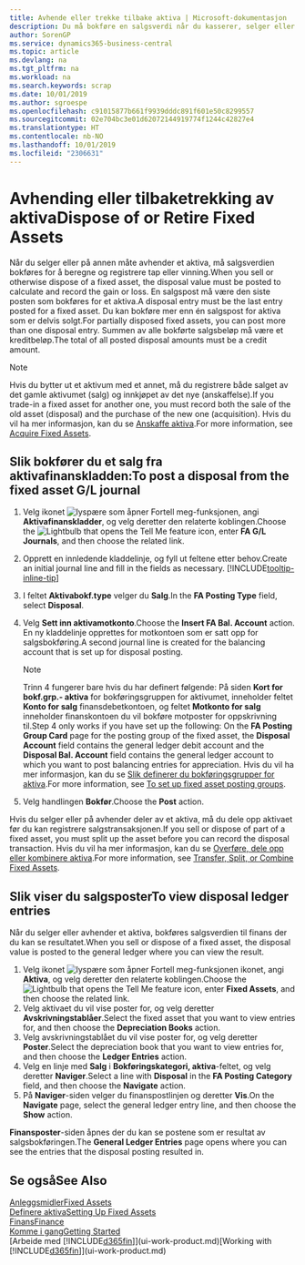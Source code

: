 ```yaml
---
title: Avhende eller trekke tilbake aktiva | Microsoft-dokumentasjon
description: Du må bokføre en salgsverdi når du kasserer, selger eller trekker tilbake et aktivum.
author: SorenGP
ms.service: dynamics365-business-central
ms.topic: article
ms.devlang: na
ms.tgt_pltfrm: na
ms.workload: na
ms.search.keywords: scrap
ms.date: 10/01/2019
ms.author: sgroespe
ms.openlocfilehash: c91015877b661f9939dddc891f601e50c8299557
ms.sourcegitcommit: 02e704bc3e01d62072144919774f1244c42827e4
ms.translationtype: HT
ms.contentlocale: nb-NO
ms.lasthandoff: 10/01/2019
ms.locfileid: "2306631"
---
```

# <a name="dispose-of-or-retire-fixed-assets"></a><span data-ttu-id="fdcdb-103">Avhending eller tilbaketrekking av aktiva</span><span class="sxs-lookup"><span data-stu-id="fdcdb-103">Dispose of or Retire Fixed Assets</span></span>
<span data-ttu-id="fdcdb-104">Når du selger eller på annen måte avhender et aktiva, må salgsverdien bokføres for å beregne og registrere tap eller vinning.</span><span class="sxs-lookup"><span data-stu-id="fdcdb-104">When you sell or otherwise dispose of a fixed asset, the disposal value must be posted to calculate and record the gain or loss.</span></span> <span data-ttu-id="fdcdb-105">En salgspost må være den siste posten som bokføres for et aktiva.</span><span class="sxs-lookup"><span data-stu-id="fdcdb-105">A disposal entry must be the last entry posted for a fixed asset.</span></span> <span data-ttu-id="fdcdb-106">Du kan bokføre mer enn én salgspost for aktiva som er delvis solgt.</span><span class="sxs-lookup"><span data-stu-id="fdcdb-106">For partially disposed fixed assets, you can post more than one disposal entry.</span></span> <span data-ttu-id="fdcdb-107">Summen av alle bokførte salgsbeløp må være et kreditbeløp.</span><span class="sxs-lookup"><span data-stu-id="fdcdb-107">The total of all posted disposal amounts must be a credit amount.</span></span>  

> [!NOTE]  
>   <span data-ttu-id="fdcdb-108">Hvis du bytter ut et aktivum med et annet, må du registrere både salget av det gamle aktivumet (salg) og innkjøpet av det nye (anskaffelse).</span><span class="sxs-lookup"><span data-stu-id="fdcdb-108">If you trade-in a fixed asset for another one, you must record both the sale of the old asset (disposal) and the purchase of the new one (acquisition).</span></span> <span data-ttu-id="fdcdb-109">Hvis du vil ha mer informasjon, kan du se [Anskaffe aktiva](fa-how-acquire.md).</span><span class="sxs-lookup"><span data-stu-id="fdcdb-109">For more information, see [Acquire Fixed Assets](fa-how-acquire.md).</span></span>  

## <a name="to-post-a-disposal-from-the-fixed-asset-gl-journal"></a><span data-ttu-id="fdcdb-110">Slik bokfører du et salg fra aktivafinanskladden:</span><span class="sxs-lookup"><span data-stu-id="fdcdb-110">To post a disposal from the fixed asset G/L journal</span></span>
1. <span data-ttu-id="fdcdb-111">Velg ikonet ![lyspære som åpner Fortell meg-funksjonen](media/ui-search/search_small.png "Fortell hva du vil gjøre"), angi **Aktivafinanskladder**, og velg deretter den relaterte koblingen.</span><span class="sxs-lookup"><span data-stu-id="fdcdb-111">Choose the ![Lightbulb that opens the Tell Me feature](media/ui-search/search_small.png "Tell me what you want to do") icon, enter **FA G/L Journals**, and then choose the related link.</span></span>  
2. <span data-ttu-id="fdcdb-112">Opprett en innledende kladdelinje, og fyll ut feltene etter behov.</span><span class="sxs-lookup"><span data-stu-id="fdcdb-112">Create an initial journal line and fill in the fields as necessary.</span></span> [!INCLUDE[tooltip-inline-tip](includes/tooltip-inline-tip_md.md)]  
3. <span data-ttu-id="fdcdb-113">I feltet **Aktivabokf.type** velger du **Salg**.</span><span class="sxs-lookup"><span data-stu-id="fdcdb-113">In the **FA Posting Type** field, select **Disposal**.</span></span>  
4. <span data-ttu-id="fdcdb-114">Velg **Sett inn aktivamotkonto**.</span><span class="sxs-lookup"><span data-stu-id="fdcdb-114">Choose the **Insert FA Bal. Account** action.</span></span> <span data-ttu-id="fdcdb-115">En ny kladdelinje opprettes for motkontoen som er satt opp for salgsbokføring.</span><span class="sxs-lookup"><span data-stu-id="fdcdb-115">A second journal line is created for the balancing account that is set up for disposal posting.</span></span>  

    > [!NOTE]  
    >   <span data-ttu-id="fdcdb-116">Trinn 4 fungerer bare hvis du har definert følgende: På siden **Kort for bokf.grp.- aktiva** for bokføringsgruppen for aktivumet, inneholder feltet **Konto for salg** finansdebetkontoen, og feltet **Motkonto for salg** inneholder finanskontoen du vil bokføre motposter for oppskrivning til.</span><span class="sxs-lookup"><span data-stu-id="fdcdb-116">Step 4 only works if you have set up the following: On the **FA Posting Group Card** page for the posting group of the fixed asset, the **Disposal Account** field contains the general ledger debit account and the **Disposal Bal. Account** field contains the general ledger account to which you want to post balancing entries for appreciation.</span></span> <span data-ttu-id="fdcdb-117">Hvis du vil ha mer informasjon, kan du se [Slik definerer du bokføringsgrupper for aktiva](fa-how-setup-general.md#to-set-up-fixed-asset-posting-groups).</span><span class="sxs-lookup"><span data-stu-id="fdcdb-117">For more information, see [To set up fixed asset posting groups](fa-how-setup-general.md#to-set-up-fixed-asset-posting-groups).</span></span>  
5. <span data-ttu-id="fdcdb-118">Velg handlingen **Bokfør**.</span><span class="sxs-lookup"><span data-stu-id="fdcdb-118">Choose the **Post** action.</span></span>  

<span data-ttu-id="fdcdb-119">Hvis du selger eller på avhender deler av et aktiva, må du dele opp aktivaet før du kan registrere salgstransaksjonen.</span><span class="sxs-lookup"><span data-stu-id="fdcdb-119">If you sell or dispose of part of a fixed asset, you must split up the asset before you can record the disposal transaction.</span></span> <span data-ttu-id="fdcdb-120">Hvis du vil ha mer informasjon, kan du se [Overføre, dele opp eller kombinere aktiva](fa-how-trans-split-combine.md).</span><span class="sxs-lookup"><span data-stu-id="fdcdb-120">For more information, see [Transfer, Split, or Combine Fixed Assets](fa-how-trans-split-combine.md).</span></span>  

## <a name="to-view-disposal-ledger-entries"></a><span data-ttu-id="fdcdb-121">Slik viser du salgsposter</span><span class="sxs-lookup"><span data-stu-id="fdcdb-121">To view disposal ledger entries</span></span>
<span data-ttu-id="fdcdb-122">Når du selger eller avhender et aktiva, bokføres salgsverdien til finans der du kan se resultatet.</span><span class="sxs-lookup"><span data-stu-id="fdcdb-122">When you sell or dispose of a fixed asset, the disposal value is posted to the general ledger where you can view the result.</span></span>  

1. <span data-ttu-id="fdcdb-123">Velg ikonet ![lyspære som åpner Fortell meg-funksjonen](media/ui-search/search_small.png "Fortell hva du vil gjøre") ikonet, angi **Aktiva**, og velg deretter den relaterte koblingen.</span><span class="sxs-lookup"><span data-stu-id="fdcdb-123">Choose the ![Lightbulb that opens the Tell Me feature](media/ui-search/search_small.png "Tell me what you want to do") icon, enter **Fixed Assets**, and then choose the related link.</span></span>  
2. <span data-ttu-id="fdcdb-124">Velg aktivaet du vil vise poster for, og velg deretter **Avskrivningstablåer**.</span><span class="sxs-lookup"><span data-stu-id="fdcdb-124">Select the fixed asset that you want to view entries for, and then choose the **Depreciation Books** action.</span></span>  
3. <span data-ttu-id="fdcdb-125">Velg avskrivningstablået du vil vise poster for, og velg deretter **Poster**.</span><span class="sxs-lookup"><span data-stu-id="fdcdb-125">Select the depreciation book that you want to view entries for, and then choose the **Ledger Entries** action.</span></span>  
4. <span data-ttu-id="fdcdb-126">Velg en linje med **Salg** i **Bokføringskategori, aktiva**-feltet, og velg deretter **Naviger**.</span><span class="sxs-lookup"><span data-stu-id="fdcdb-126">Select a line with **Disposal** in the **FA Posting Category** field, and then choose the **Navigate** action.</span></span>  
5. <span data-ttu-id="fdcdb-127">På **Naviger**-siden velger du finanspostlinjen og deretter **Vis**.</span><span class="sxs-lookup"><span data-stu-id="fdcdb-127">On the **Navigate** page, select the general ledger entry line, and then choose the **Show** action.</span></span>  

<span data-ttu-id="fdcdb-128">**Finansposter**-siden åpnes der du kan se postene som er resultat av salgsbokføringen.</span><span class="sxs-lookup"><span data-stu-id="fdcdb-128">The **General Ledger Entries** page opens where you can see the entries that the disposal posting resulted in.</span></span>  

## <a name="see-also"></a><span data-ttu-id="fdcdb-129">Se også</span><span class="sxs-lookup"><span data-stu-id="fdcdb-129">See Also</span></span>
[<span data-ttu-id="fdcdb-130">Anleggsmidler</span><span class="sxs-lookup"><span data-stu-id="fdcdb-130">Fixed Assets</span></span>](fa-manage.md)  
[<span data-ttu-id="fdcdb-131">Definere aktiva</span><span class="sxs-lookup"><span data-stu-id="fdcdb-131">Setting Up Fixed Assets</span></span>](fa-setup.md)  
[<span data-ttu-id="fdcdb-132">Finans</span><span class="sxs-lookup"><span data-stu-id="fdcdb-132">Finance</span></span>](finance.md)  
[<span data-ttu-id="fdcdb-133">Komme i gang</span><span class="sxs-lookup"><span data-stu-id="fdcdb-133">Getting Started</span></span>](product-get-started.md)  
<span data-ttu-id="fdcdb-134">[Arbeide med [!INCLUDE[d365fin](includes/d365fin_md.md)]](ui-work-product.md)</span><span class="sxs-lookup"><span data-stu-id="fdcdb-134">[Working with [!INCLUDE[d365fin](includes/d365fin_md.md)]](ui-work-product.md)</span></span>
